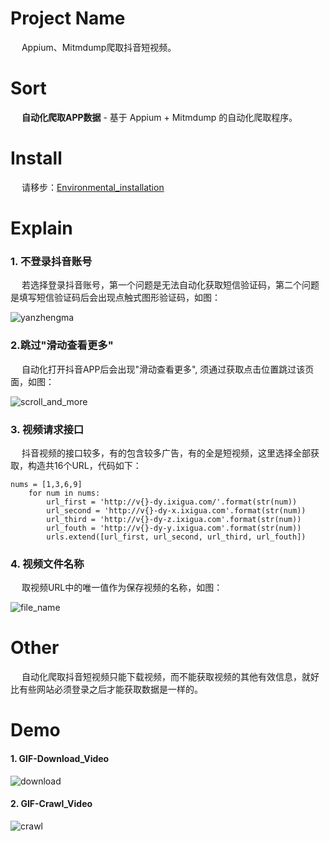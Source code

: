 # Project Name
&emsp; Appium、Mitmdump爬取抖音短视频。

# Sort
&emsp; **自动化爬取APP数据** - 基于 Appium + Mitmdump 的自动化爬取程序。

# Install
&emsp; 请移步：[Environmental_installation](https://github.com/Northxw/Python3_WebSpider/blob/master/05-Moments/Readme.md)

# Explain
### 1. 不登录抖音账号
&emsp; 若选择登录抖音账号，第一个问题是无法自动化获取短信验证码，第二个问题是填写短信验证码后会出现点触式图形验证码，如图：

![yanzhengma](https://github.com/Northxw/Python3_WebSpider/blob/master/21-AutoCrawl_DouYin/plates/%E5%9B%BE%E5%BD%A2%E7%82%B9%E8%A7%A6%E9%AA%8C%E8%AF%81%E7%A0%81.png)

### 2.跳过"滑动查看更多"
&emsp; 自动化打开抖音APP后会出现"滑动查看更多", 须通过获取点击位置跳过该页面，如图：

![scroll_and_more](https://github.com/Northxw/Python3_WebSpider/blob/master/21-AutoCrawl_DouYin/plates/start.png)

### 3. 视频请求接口
&emsp; 抖音视频的接口较多，有的包含较多广告，有的全是短视频，这里选择全部获取，构造共16个URL，代码如下：
```
nums = [1,3,6,9]
    for num in nums:
        url_first = 'http://v{}-dy.ixigua.com/'.format(str(num))
        url_second = 'http://v{}-dy-x.ixigua.com'.format(str(num))
        url_third = 'http://v{}-dy-z.ixigua.com'.format(str(num))
        url_fouth = 'http://v{}-dy-y.ixigua.com'.format(str(num))
        urls.extend([url_first, url_second, url_third, url_fouth])
```

### 4. 视频文件名称
&emsp; 取视频URL中的唯一值作为保存视频的名称，如图：

![file_name](https://github.com/Northxw/Python3_WebSpider/blob/master/21-AutoCrawl_DouYin/plates/video_url.png)

# Other
&emsp; 自动化爬取抖音短视频只能下载视频，而不能获取视频的其他有效信息，就好比有些网站必须登录之后才能获取数据是一样的。

# Demo
#### 1. GIF-Download_Video
![download](https://github.com/Northxw/Python3_WebSpider/blob/master/21-AutoCrawl_DouYin/plates/douyin_demo.gif)

#### 2. GIF-Crawl_Video
![crawl](https://github.com/Northxw/Python3_WebSpider/blob/master/21-AutoCrawl_DouYin/plates/demo.gif)
